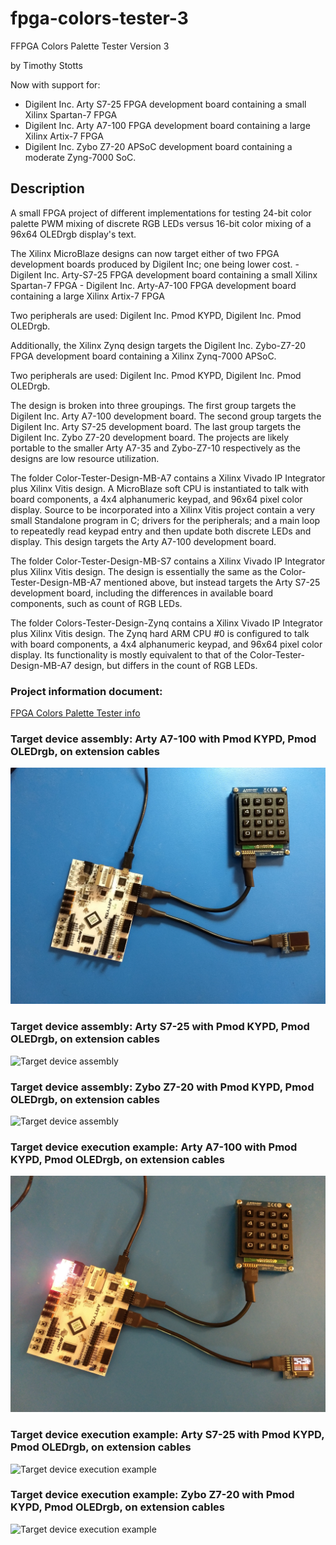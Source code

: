 # fpga-colors-tester-3

FFPGA Colors Palette Tester Version 3

by Timothy Stotts

Now with support for:

- Digilent Inc. Arty S7-25 FPGA development board containing a small Xilinx Spartan-7 FPGA
- Digilent Inc. Arty A7-100 FPGA development board containing a large Xilinx Artix-7 FPGA
- Digilent Inc. Zybo Z7-20 APSoC development board containing a moderate Zyng-7000 SoC.

## Description
A small FPGA project of different implementations for testing 24-bit color palette PWM mixing of discrete RGB LEDs
versus 16-bit color mixing of a 96x64 OLEDrgb display's text.

The Xilinx MicroBlaze designs can now target either of two FPGA development boards produced by Digilent Inc; one being
lower cost.
	- Digilent Inc. Arty-S7-25 FPGA development board containing a small Xilinx Spartan-7 FPGA
	- Digilent Inc. Arty-A7-100 FPGA development board containing a large Xilinx Artix-7 FPGA

Two peripherals are used: Digilent Inc. Pmod KYPD, Digilent Inc. Pmod OLEDrgb.

Additionally, the Xilinx Zynq design targets the
Digilent Inc. Zybo-Z7-20 FPGA development board containing a Xilinx Zynq-7000 APSoC.

Two peripherals are used: Digilent Inc. Pmod KYPD, Digilent Inc. Pmod OLEDrgb.

The design is broken into three groupings.
The first group targets the Digilent Inc. Arty A7-100 development board.
The second group targets the Digilent Inc. Arty S7-25 development board.
The last group targets the Digilent Inc. Zybo Z7-20 development board.
The projects are likely portable to the smaller Arty A7-35 and Zybo-Z7-10
respectively as the designs are low resource utilization.

The folder Color-Tester-Design-MB-A7 contains a Xilinx Vivado IP Integrator plus
Xilinx Vitis design. A MicroBlaze soft CPU is instantiated to talk with board components,
a 4x4 alphanumeric keypad, and 96x64 pixel color display.
Source to be incorporated into a Xilinx Vitis project contain
a very small Standalone program in C; drivers for the peripherals; and a main loop to repeatedly
read keypad entry and then update both discrete LEDs and display.
This design targets the Arty A7-100 development board.

The folder Color-Tester-Design-MB-S7 contains a Xilinx Vivado IP Integrator plus
Xilinx Vitis design. The design is essentially the same as the Color-Tester-Design-MB-A7 mentioned
above, but instead targets the Arty S7-25 development board, including the differences in available
board components, such as count of RGB LEDs.

The folder Colors-Tester-Design-Zynq contains a Xilinx Vivado IP Integrator plus Xilinx Vitis
design. The Zynq hard ARM CPU #0 is configured to talk with board components, a 4x4 alphanumeric
keypad, and 96x64 pixel color display. Its functionality is mostly equivalent to that of the
Color-Tester-Design-MB-A7 design, but differs in the count of RGB LEDs.

### Project information document:

[FPGA Colors Palette Tester info](https://github.com/timothystotts/fpga-colors-tester-3/blob/main/Colors%20Palette%20Tester.pdf)

### Target device assembly: Arty A7-100 with Pmod KYPD, Pmod OLEDrgb, on extension cables
![Target device assembly](https://github.com/timothystotts/fpga-colors-tester-3/blob/main/Color-Tester-Design-Documents/img_color-palette-tester-assembled-20200831_202137119.jpg)

### Target device assembly: Arty S7-25 with Pmod KYPD, Pmod OLEDrgb, on extension cables
![Target device assembly](https://github.com/timothystotts/fpga-colors-tester-3/blob/main/Color-Tester-Design-Documents/img_color-palette-tester-assembled-?.jpg)

### Target device assembly: Zybo Z7-20 with Pmod KYPD, Pmod OLEDrgb, on extension cables
![Target device assembly](https://github.com/timothystotts/fpga-colors-tester-3/blob/main/Color-Tester-Design-Documents/img_color-palette-tester-zynq-assembled-20200902_130951746.jpg)

### Target device execution example: Arty A7-100 with Pmod KYPD, Pmod OLEDrgb, on extension cables
![Target device execution example](https://github.com/timothystotts/fpga-colors-tester-1/blob/main/Color-Tester-Design-Documents/img_color-palette-tester-executing-a-20200831_204635464.jpg)

### Target device execution example: Arty S7-25 with Pmod KYPD, Pmod OLEDrgb, on extension cables
![Target device execution example](https://github.com/timothystotts/fpga-colors-tester-1/blob/main/Color-Tester-Design-Documents/img_color-palette-tester-executing-a-?.jpg)

### Target device execution example: Zybo Z7-20 with Pmod KYPD, Pmod OLEDrgb, on extension cables
![Target device execution example](https://github.com/timothystotts/fpga-colors-tester-1/blob/main/Color-Tester-Design-Documents/img_color-palette-tester-zynq-executing-a-20200902_130933775.jpg)
